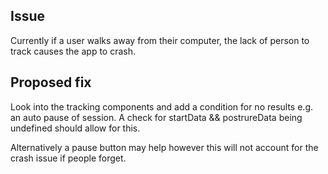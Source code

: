## Issue
Currently if a user walks away from their computer, the lack of person to track causes the app to crash.

## Proposed fix
Look into the tracking components and add a condition for no results e.g. an auto pause of session. A check for startData && postrureData being undefined should allow for this.

 Alternatively a pause button may help however this will not account for the crash issue if people forget. 